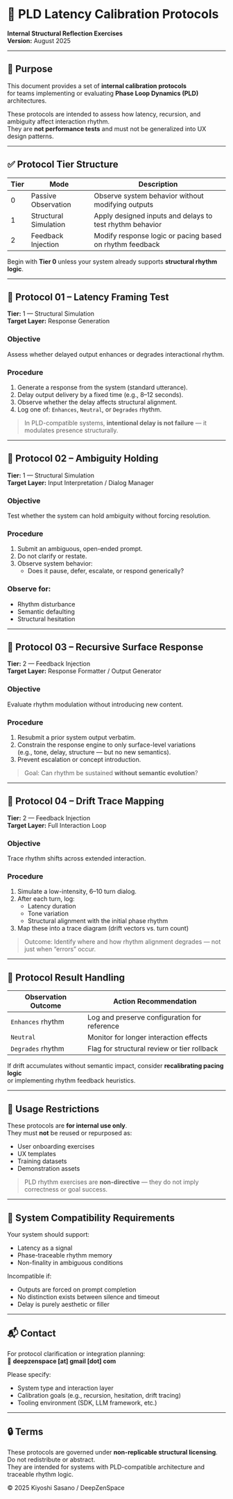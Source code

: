 # 🧪 PLD Latency Calibration Protocols  
**Internal Structural Reflection Exercises**  
**Version:** August 2025

---

## 📌 Purpose

This document provides a set of **internal calibration protocols**  
for teams implementing or evaluating **Phase Loop Dynamics (PLD)** architectures.

These protocols are intended to assess how latency, recursion, and ambiguity affect interaction rhythm.  
They are **not performance tests** and must not be generalized into UX design patterns.

---

## ✅ Protocol Tier Structure

| Tier | Mode                 | Description                                                                 |
|------|----------------------|-----------------------------------------------------------------------------|
| 0    | Passive Observation  | Observe system behavior without modifying outputs                           |
| 1    | Structural Simulation| Apply designed inputs and delays to test rhythm behavior                    |
| 2    | Feedback Injection   | Modify response logic or pacing based on rhythm feedback                    |

Begin with **Tier 0** unless your system already supports **structural rhythm logic**.

---

## 🔹 Protocol 01 – Latency Framing Test  
**Tier:** 1 — Structural Simulation  
**Target Layer:** Response Generation

### Objective  
Assess whether delayed output enhances or degrades interactional rhythm.

### Procedure

1. Generate a response from the system (standard utterance).  
2. Delay output delivery by a fixed time (e.g., 8–12 seconds).  
3. Observe whether the delay affects structural alignment.  
4. Log one of: `Enhances`, `Neutral`, or `Degrades` rhythm.

> In PLD-compatible systems, **intentional delay is not failure** — it modulates presence structurally.

---

## 🔹 Protocol 02 – Ambiguity Holding  
**Tier:** 1 — Structural Simulation  
**Target Layer:** Input Interpretation / Dialog Manager

### Objective  
Test whether the system can hold ambiguity without forcing resolution.

### Procedure

1. Submit an ambiguous, open-ended prompt.  
2. Do not clarify or restate.  
3. Observe system behavior:
   - Does it pause, defer, escalate, or respond generically?

### Observe for:

- Rhythm disturbance  
- Semantic defaulting  
- Structural hesitation

---

## 🔹 Protocol 03 – Recursive Surface Response  
**Tier:** 2 — Feedback Injection  
**Target Layer:** Response Formatter / Output Generator

### Objective  
Evaluate rhythm modulation without introducing new content.

### Procedure

1. Resubmit a prior system output verbatim.  
2. Constrain the response engine to only surface-level variations  
   (e.g., tone, delay, structure — but no new semantics).  
3. Prevent escalation or concept introduction.

> Goal: Can rhythm be sustained **without semantic evolution**?

---

## 🔹 Protocol 04 – Drift Trace Mapping  
**Tier:** 2 — Feedback Injection  
**Target Layer:** Full Interaction Loop

### Objective  
Trace rhythm shifts across extended interaction.

### Procedure

1. Simulate a low-intensity, 6–10 turn dialog.  
2. After each turn, log:
   - Latency duration  
   - Tone variation  
   - Structural alignment with the initial phase rhythm  
3. Map these into a trace diagram (drift vectors vs. turn count)

> Outcome: Identify where and how rhythm alignment degrades — not just when “errors” occur.

---

## 🚥 Protocol Result Handling

| Observation Outcome | Action Recommendation                            |
|----------------------|--------------------------------------------------|
| `Enhances` rhythm     | Log and preserve configuration for reference     |
| `Neutral`             | Monitor for longer interaction effects           |
| `Degrades` rhythm     | Flag for structural review or tier rollback      |

If drift accumulates without semantic impact, consider **recalibrating pacing logic**  
or implementing rhythm feedback heuristics.

---

## 🚫 Usage Restrictions

These protocols are **for internal use only**.  
They must **not** be reused or repurposed as:

- User onboarding exercises  
- UX templates  
- Training datasets  
- Demonstration assets

> PLD rhythm exercises are **non-directive** — they do not imply correctness or goal success.

---

## 🧱 System Compatibility Requirements

Your system should support:

- Latency as a signal  
- Phase-traceable rhythm memory  
- Non-finality in ambiguous conditions

Incompatible if:

- Outputs are forced on prompt completion  
- No distinction exists between silence and timeout  
- Delay is purely aesthetic or filler

---

## 📬 Contact

For protocol clarification or integration planning:  
📩 **deepzenspace [at] gmail [dot] com**

Please specify:

- System type and interaction layer  
- Calibration goals (e.g., recursion, hesitation, drift tracing)  
- Tooling environment (SDK, LLM framework, etc.)

---

## 🔒 Terms

These protocols are governed under **non-replicable structural licensing**.  
Do not redistribute or abstract.  
They are intended for systems with PLD-compatible architecture and traceable rhythm logic.

© 2025 Kiyoshi Sasano / DeepZenSpace
